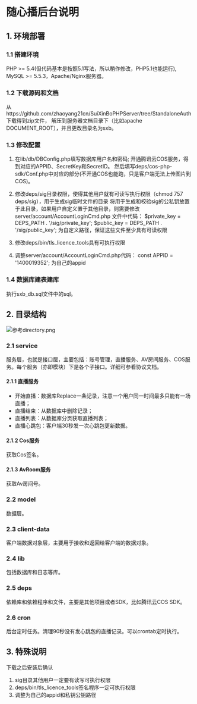 # 随心播后台说明

## 1. 环境部署

### 1.1 搭建环境

PHP >= 5.4(但代码基本是按照5.1写法，所以稍作修改，PHP5.1也能运行), MySQL >= 5.5.3，Apache/Nginx服务器。

### 1.2 下载源码和文档

从https://github.com/zhaoyang21cn/SuiXinBoPHPServer/tree/StandaloneAuth下载得到zip文件，
解压到服务器文档目录下（比如apache DOCUMENT_ROOT），并且更改目录名为sxb。

### 1.3 修改配置

1. 在lib/db/DBConfig.php填写数据库用户名和密码; 开通腾讯云COS服务，得到对应的APPID、SecretKey和SecretID。
然后填写deps/cos-php-sdk/Conf.php中对应的部分(不开通COS也能跑，只是客户端无法上传图片到COS)。

2. 修改deps/sig目录权限，使得其他用户就有可读写执行权限（chmod 757 deps/sig），用于生成sig临时文件的目录
将用于生成和校验sig的公私钥放置于此目录，如果用户自定义置于其他目录，则需要修改server/account/AccountLoginCmd.php
文件中代码：
	$private_key = DEPS_PATH . '/sig/private_key';
	$public_key = DEPS_PATH . '/sig/public_key';
为自定义路径，保证这些文件至少具有可读权限

3. 修改deps/bin/tls_licence_tools具有可执行权限

4. 调整server/account/AccountLoginCmd.php代码：
	const APPID = '1400019352';
为自己的appid

### 1.4 数据库建表建库

执行sxb_db.sql文件中的sql。

## 2. 目录结构
![参考directory.png](https://github.com/zhaoyang21cn/SuiXinBoPHPServer/blob/master/directory.png)

### 2.1 service 

服务层，也就是接口层，主要包括：账号管理，直播服务、AV房间服务、COS服务。每个服务（亦即模块）下是各个子接口。详细可参看协议文档。

#### 2.1.1 直播服务

- 开始直播：数据库Replace一条记录，注意一个用户同一时间最多只能有一场直播；
- 直播结束：从数据库中删除记录；
- 直播列表：从数据库分页获取直播列表；
- 直播心跳包：客户端30秒发一次心跳包更新数据。

#### 2.1.2 Cos服务

获取Cos签名。

#### 2.1.3 AvRoom服务

获取Av房间号。


### 2.2 model 

数据层。

### 2.3 client-data 

客户端数据对象层，主要用于接收和返回给客户端的数据对象。

### 2.4 lib 

包括数据库和日志等库。

### 2.5 deps 

依赖库和依赖程序和文件，主要是其他项目或者SDK，比如腾讯云COS SDK。

### 2.6 cron 
后台定时任务。清理90秒没有发心跳包的直播记录。可以crontab定时执行。

## 3. 特殊说明
 下载之后安装后确认
 1. sig目录其他用户一定要有读写可执行权限
 2. deps/bin/tls_licence_tools签名程序一定可执行权限
 3. 调整为自己的appid和私钥公钥路径